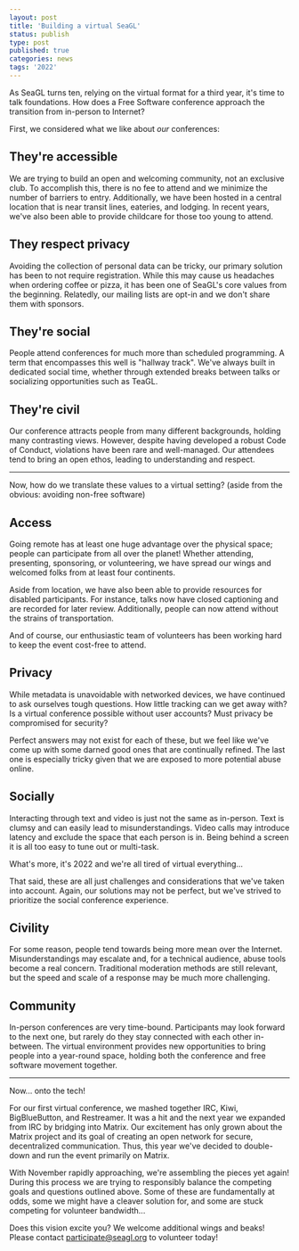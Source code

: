 ```yaml
---
layout: post
title: 'Building a virtual SeaGL'
status: publish
type: post
published: true
categories: news
tags: '2022'
---
```


As SeaGL turns ten, relying on the virtual format for a third year, it's time to talk foundations. How does a Free Software conference approach the transition from in-person to Internet?

First, we considered what we like about _our_ conferences:

## They're accessible

We are trying to build an open and welcoming community, not an exclusive club. To accomplish this, there is no fee to attend and we minimize the number of barriers to entry. Additionally, we have been hosted in a central location that is near transit lines, eateries, and lodging. In recent years, we've also been able to provide childcare for those too young to attend.

## They respect privacy

Avoiding the collection of personal data can be tricky, our primary solution has been to not require registration. While this may cause us headaches when ordering coffee or pizza, it has been one of SeaGL's core values from the beginning. Relatedly, our mailing lists are opt-in and we don't share them with sponsors.

## They're social

People attend conferences for much more than scheduled programming. A term that encompasses this well is "hallway track". We've always built in dedicated social time, whether through extended breaks between talks or socializing opportunities such as TeaGL.

## They're civil

Our conference attracts people from many different backgrounds, holding many contrasting views. However, despite having developed a robust Code of Conduct, violations have been rare and well-managed. Our attendees tend to bring an open ethos, leading to understanding and respect.

---

Now, how do we translate these values to a virtual setting? (aside from the obvious: avoiding non-free software)

## Access

Going remote has at least one huge advantage over the physical space; people can participate from all over the planet! Whether attending, presenting, sponsoring, or volunteering, we have spread our wings and welcomed folks from at least four continents.

Aside from location, we have also been able to provide resources for disabled participants. For instance, talks now have closed captioning and are recorded for later review. Additionally, people can now attend without the strains of transportation.

And of course, our enthusiastic team of volunteers has been working hard to keep the event cost-free to attend.

## Privacy

While metadata is unavoidable with networked devices, we have continued to ask ourselves tough questions. How little tracking can we get away with? Is a virtual conference possible without user accounts? Must privacy be compromised for security?

Perfect answers may not exist for each of these, but we feel like we've come up with some darned good ones that are continually refined. The last one is especially tricky given that we are exposed to more potential abuse online.

## Socially

Interacting through text and video is just not the same as in-person. Text is clumsy and can easily lead to misunderstandings. Video calls may introduce latency and exclude the space that each person is in. Being behind a screen it is all too easy to tune out or multi-task.

What's more, it's 2022 and we're all tired of virtual everything...

That said, these are all just challenges and considerations that we've taken into account. Again, our solutions may not be perfect, but we've strived to prioritize the social conference experience.

## Civility

For some reason, people tend towards being more mean over the Internet. Misunderstandings may escalate and, for a technical audience, abuse tools become a real concern. Traditional moderation methods are still relevant, but the speed and scale of a response may be much more challenging.

## Community

In-person conferences are very time-bound. Participants may look forward to the next one, but rarely do they stay connected with each other in-between. The virtual environment provides new opportunities to bring people into a year-round space, holding both the conference and free software movement together.

---

Now... onto the tech!

For our first virtual conference, we mashed together IRC, Kiwi, BigBlueButton, and Restreamer. It was a hit and the next year we expanded from IRC by bridging into Matrix. Our excitement has only grown about the Matrix project and its goal of creating an open network for secure, decentralized communication. Thus, this year we've decided to double-down and run the event primarily on Matrix.

With November rapidly approaching, we're assembling the pieces yet again! During this process we are trying to responsibly balance the competing goals and questions outlined above. Some of these are fundamentally at odds, some we might have a cleaver solution for, and some are stuck competing for volunteer bandwidth...

Does this vision excite you? We welcome additional wings and beaks! Please contact participate@seagl.org to volunteer today!
